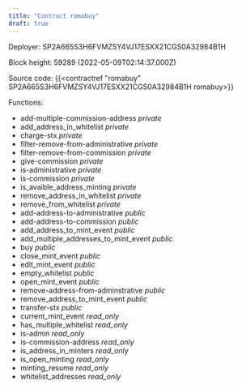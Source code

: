 ```yaml
---
title: "Contract romabuy"
draft: true
---
```

Deployer: SP2A665S3H6FVMZSY4VJ17ESXX21CGS0A32984B1H


 



Block height: 59289 (2022-05-09T02:14:37.000Z)

Source code: {{<contractref "romabuy" SP2A665S3H6FVMZSY4VJ17ESXX21CGS0A32984B1H romabuy>}}

Functions:

* add-multiple-commission-address _private_
* add_address_in_whitelist _private_
* charge-stx _private_
* filter-remove-from-administrative _private_
* filter-remove-from-commission _private_
* give-commission _private_
* is-administrative _private_
* is-commission _private_
* is_avaible_address_minting _private_
* remove_address_in_whitelist _private_
* remove_from_whitelist _private_
* add-address-to-administrative _public_
* add-address-to-commission _public_
* add_address_to_mint_event _public_
* add_multiple_addresses_to_mint_event _public_
* buy _public_
* close_mint_event _public_
* edit_mint_event _public_
* empty_whitelist _public_
* open_mint_event _public_
* remove-address-from-adminstrative _public_
* remove_address_to_mint_event _public_
* transfer-stx _public_
* current_mint_event _read_only_
* has_multiple_whitelist _read_only_
* is-admin _read_only_
* is-commission-address _read_only_
* is_address_in_minters _read_only_
* is_open_minting _read_only_
* minting_resume _read_only_
* whitelist_addresses _read_only_
